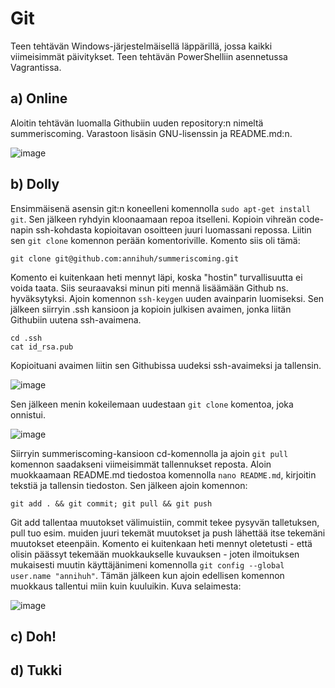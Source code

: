 # Git

Teen tehtävän Windows-järjestelmäisellä läppärillä, jossa kaikki viimeisimmät päivitykset. Teen tehtävän PowerShelliin asennetussa Vagrantissa.

## a) Online

Aloitin tehtävän luomalla Githubiin uuden repository:n nimeltä summeriscoming. Varastoon lisäsin GNU-lisenssin ja README.md:n.

<img width="auto" alt="image" src="https://user-images.githubusercontent.com/101214286/232288405-ddc8ecd5-2e74-4bbd-90e8-7f2c61969c2b.png">

## b) Dolly

Ensimmäisenä asensin git:n koneelleni komennolla `sudo apt-get install git`. Sen jälkeen ryhdyin kloonaamaan repoa itselleni. Kopioin vihreän code-napin ssh-kohdasta kopioitavan osoitteen juuri luomassani repossa. Liitin sen `git clone` komennon perään komentoriville. Komento siis oli tämä:

    git clone git@github.com:annihuh/summeriscoming.git
    
Komento ei kuitenkaan heti mennyt läpi, koska "hostin" turvallisuutta ei voida taata. Siis seuraavaksi minun piti mennä lisäämään Github ns. hyväksytyksi. Ajoin komennon `ssh-keygen` uuden avainparin luomiseksi. Sen jälkeen siirryin .ssh kansioon ja kopioin julkisen avaimen, jonka liitän Githubiin uutena ssh-avaimena. 

    cd .ssh
    cat id_rsa.pub

Kopioituani avaimen liitin sen Githubissa uudeksi ssh-avaimeksi ja tallensin. 

<img width="auto" alt="image" src="https://user-images.githubusercontent.com/101214286/232290281-d5a5a638-27ad-4562-aebc-0bfc2dd8c60c.png">

Sen jälkeen menin kokeilemaan uudestaan `git clone` komentoa, joka onnistui. 

<img width="auto" alt="image" src="https://user-images.githubusercontent.com/101214286/232290459-2841abad-7a53-45c3-be72-061b13b5eab9.png">

Siirryin summeriscoming-kansioon cd-komennolla ja ajoin `git pull` komennon saadakseni viimeisimmät tallennukset reposta. Aloin muokkaamaan README.md tiedostoa komennolla `nano README.md`, kirjoitin tekstiä ja tallensin tiedoston. Sen jälkeen ajoin komennon:

    git add . && git commit; git pull && git push
    
Git add tallentaa muutokset välimuistiin, commit tekee pysyvän talletuksen, pull tuo esim. muiden juuri tekemät muutokset ja push lähettää itse tekemäni muutokset eteenpäin. Komento ei kuitenkaan heti mennyt oletetusti - että olisin päässyt tekemään muokkaukselle kuvauksen - joten ilmoituksen mukaisesti muutin käyttäjänimeni komennolla `git config --global user.name "annihuh"`. Tämän jälkeen kun ajoin edellisen komennon muokkaus tallentui miin kuin kuuluikin. Kuva selaimesta:

<img width="auto" alt="image" src="https://user-images.githubusercontent.com/101214286/232316384-a3e52cad-a674-4616-bbed-7866039c491f.png">

## c) Doh!

## d) Tukki
